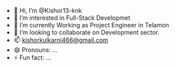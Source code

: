 - 👋 Hi, I’m @Kishor13-knk
- 👀 I’m interested in Full-Stack Developmet
- 🌱 I’m currently Working as Project Engineer in Telamon
- 💞️ I’m looking to collaborate on Development sector.
- 📫 kishorkulkarni466@gmail.com
- 😄 Pronouns: ...
- ⚡ Fun fact: ...

<!---
Kishor13-knk/Kishor13-knk is a ✨ special ✨ repository because its `README.md` (this file) appears on your GitHub profile.
You can click the Preview link to take a look at your changes.
--->
